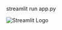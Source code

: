 streamlit run app.py   
 

 ![Streamlit Logo](https://streamlit.io/images/brand/streamlit-logo-primary-colormark-darktext.png)

